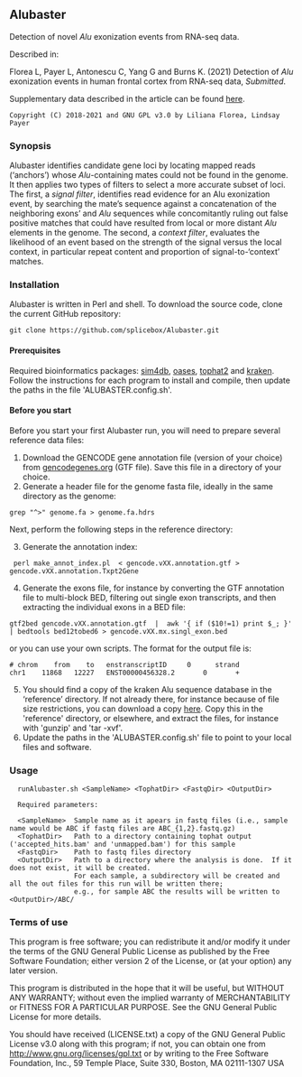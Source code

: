 ## Alubaster
Detection of novel *Alu* exonization events from RNA-seq data.

Described in:

  Florea L, Payer L, Antonescu C, Yang G and Burns K. (2021) Detection of *Alu* exonization events in human frontal cortex from RNA-seq data, *Submitted*.

Supplementary data described in the article can be found [here](http://ccb.jhu.edu/software/Alubaster/data/).

```
Copyright (C) 2018-2021 and GNU GPL v3.0 by Liliana Florea, Lindsay Payer
```

### Synopsis
Alubaster identifies candidate gene loci by locating mapped reads (‘anchors’) whose *Alu*-containing mates could not be found in the genome. It then applies two types of filters to select a more accurate subset of loci. The first, a *signal filter*, identifies read evidence for an Alu exonization event, by searching the mate’s sequence against a concatenation of the neighboring exons’ and *Alu* sequences while concomitantly ruling out false positive matches that could have resulted from local or more distant *Alu* elements in the genome. The second, a *context filter*, evaluates the likelihood of an event based on the strength of the signal versus the local context, in particular repeat content and proportion of signal-to-‘context’ matches. 

### Installation
Alubaster is written in Perl and shell. To download the source code, clone the current GitHub repository:

```
git clone https://github.com/splicebox/Alubaster.git
```

#### Prerequisites
Required bioinformatics packages: [sim4db](https://sourceforge.net/projects/kmer), [oases](https://github.com/dzerbino/oases), [tophat2](https://github.com/infphilo/tophat) and [kraken](https://github.com/DerrickWood/kraken). Follow the instructions for each program to install and compile, then update the paths in the file 'ALUBASTER.config.sh'.

#### Before you start
Before you start your first Alubaster run, you will need to prepare several reference data files:

1. Download the GENCODE gene annotation file (version of your choice) from [gencodegenes.org](http://gencodegenes.org) (GTF file). Save this file in a directory of your choice.
2. Generate a header file for the genome fasta file, ideally in the same directory as the genome:
```
grep "^>" genome.fa > genome.fa.hdrs
```

Next, perform the following steps in the reference directory:

3. Generate the annotation index:
```
 perl make_annot_index.pl  < gencode.vXX.annotation.gtf > gencode.vXX.annotation.Txpt2Gene
```
4. Generate the exons file, for instance by converting the GTF annotation file to multi-block BED, filtering out single exon transcripts, and then extracting the individual exons in a BED file:
```
gtf2bed gencode.vXX.annotation.gtf  |  awk '{ if ($10!=1) print $_; }' | bedtools bed12tobed6 > gencode.vXX.mx.singl_exon.bed
```
or you can use your own scripts. The format for the output file is:
```
# chrom    from    to   enstranscriptID     0      strand
chr1    11868   12227   ENST00000456328.2       0       +
```
5. You should find a copy of the kraken Alu sequence database in the ‘reference’ directory. If not already there, for instance because of file size restrictions, you can download a copy [here](https://ccb.jhu.edu/software/Alubaster/data/). Copy this in the 'reference' directory, or elsewhere, and extract the files, for instance with 'gunzip' and 'tar -xvf'.
6. Update the paths in the 'ALUBASTER.config.sh' file to point to your local files and software.


### Usage
```
  runAlubaster.sh <SampleName> <TophatDir> <FastqDir> <OutputDir>

  Required parameters:
  
  <SampleName>  Sample name as it apears in fastq files (i.e., sample name would be ABC if fastq files are ABC_{1,2}.fastq.gz)
  <TophatDir>   Path to a directory containing tophat output ('accepted_hits.bam' and 'unmapped.bam') for this sample
  <FastqDir>    Path to fastq files directory
  <OutputDir>   Path to a directory where the analysis is done.  If it does not exist, it will be created.
                For each sample, a subdirectory will be created and all the out files for this run will be written there;
                e.g., for sample ABC the results will be written to <OutputDir>/ABC/
```

### Terms of use
This program is free software; you can redistribute it and/or modify it under the terms of the GNU General Public License as published by the Free Software Foundation; either version 2 of the License, or (at your option) any later version.

This program is distributed in the hope that it will be useful, but WITHOUT ANY WARRANTY; without even the implied warranty of MERCHANTABILITY or FITNESS FOR A PARTICULAR PURPOSE.  See the GNU General Public License for more details.

You should have received (LICENSE.txt) a copy of the GNU General Public License v3.0 along with this program; if not, you can obtain one from http://www.gnu.org/licenses/gpl.txt or by writing to the Free Software Foundation, Inc., 59 Temple Place, Suite 330, Boston, MA  02111-1307  USA
